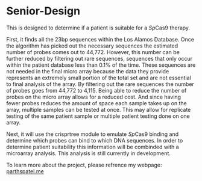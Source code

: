 # Senior-Design


This is designed to determine if a patient is suitable for a *Sp*Cas9 therapy.

First, it finds all the 23bp sequences within the Los Alamos Database. Once the algorithm has picked out the necessary sequences the estimated number of probes comes out to 44,772. However, this number can be further reduced by filtering out rare sequences, sequences that only occur within the patient database less than 0.1% of the time. These sequences are not needed in the final micro array because the data they provide represents an extremely small portion of the total set and are not essential to final analysis of the array. By filtering out the rare sequences the number of probes goes from 44,772 to 4,115. Being able to reduce the number of probes on the micro array allows for a reduced cost. And since having fewer probes reduces the amount of space each sample takes up on the array, multiple samples can be tested at once. This may allow for replicate testing of the same patient sample or multiple patient testing done on one array.

Next, it will use the crisprtree module to emulate *Sp*Cas9 binding and determine which probes can bind to which DNA sequences.  In order to determine patient suitability this information will be combinded with a microarray analysis.  This analysis is still currently in development.

To learn more about the project, please refrence my webpage: [parthspatel.me](http://parthspatel.me/senior-design/)


